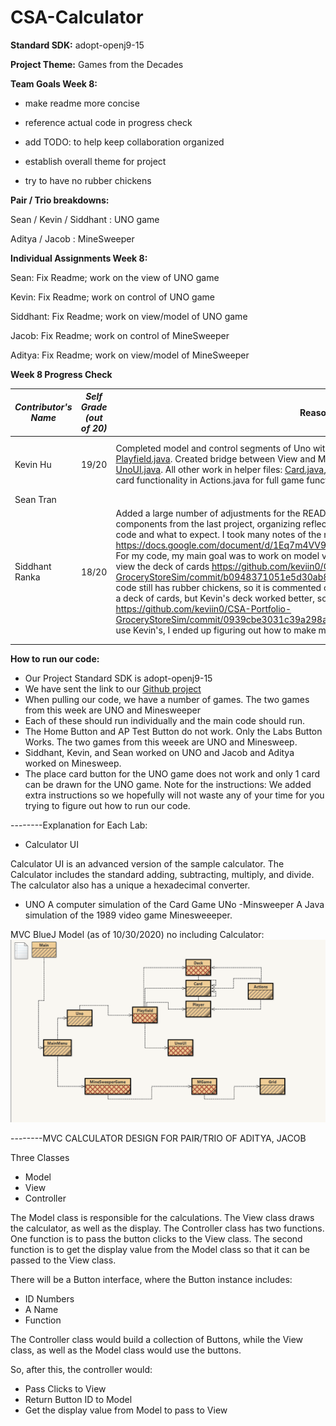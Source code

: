 # CSA-Calculator

**Standard SDK:** adopt-openj9-15

**Project Theme:** Games from the Decades

**Team Goals Week 8:**
* make readme more concise

* reference actual code in progress check

* add TODO: to help keep collaboration organized

* establish overall theme for project 

* try to have no rubber chickens

**Pair / Trio breakdowns:**

Sean / Kevin / Siddhant : UNO game
 
Aditya / Jacob : MineSweeper

**Individual Assignments Week 8:**

Sean: Fix Readme; work on the view of UNO game

Kevin: Fix Readme; work on control of UNO game

Siddhant: Fix Readme; work on view/model of UNO game

Jacob: Fix Readme; work on control of MineSweeper

Aditya: Fix Readme; work on view/model of MineSweeper

**Week 8 Progress Check**

| *Contributor's <br> Name* | *Self <br> Grade (out <br> of 20)* | Reasoning | Scrum Master <br> Grade (out <br> of 5)
|---|:---:|---|---|
|Kevin Hu | 19/20 | Completed model and control segments of Uno with model found in [Actions.java](./util/Actions.java) and control in [Playfield.java](./util/Playfield.java). Created bridge between View and Model/Control with performAction() method in [UnoUI.java](./ui/UnoUI). All other work in helper files: [Card.java](./util/Card.java), [Deck.java](./util/Deck.java), [Player.java](./util/Player.java). Still need to add special card functionality in Actions.java for full game functionality.  | 5/5 Developed entirety of model/control for Uno |
|Sean Tran   |   |   | |
| Siddhant Ranka  | 18/20  | Added a large number of adjustments for the README, including getting rid of unnecessary components from the last project, organizing reflections, and providing instructions how to run our code and what to expect. I took many notes of the new concepts I learned in the Study Journal https://docs.google.com/document/d/1Eq7m4VV92lnr9jNV4NAeMXk2w12HXQcJsRfXPjjd0Jk/edit. For my code, my main goal was to work on model view control. I created a protype of a button to view the deck of cards https://github.com/keviin0/CSA-Portfolio-GroceryStoreSim/commit/b0948371051e5d30ab8f758969001822f3ab8179. Unfortunately, this code still has rubber chickens, so it is commented out. On Monday and Tuesday, I had also created a deck of cards, but Kevin's deck worked better, so my deck is still commented out. https://github.com/keviin0/CSA-Portfolio-GroceryStoreSim/commit/0939cbe3031c39a298ad15b24981f6041ccf5f47. After we decided to use Kevin's, I ended up figuring out how to make my deck work.  |   |
|   |   |   |   |
|   |   |   |   |
                
       

**How to run our code:**
- Our Project Standard SDK is adopt-openj9-15
- We have sent the link to our [Github project](https://github.com/keviin0/CSA-Portfolio-GroceryStoreSim)
- When pulling our code, we have a number of games. The two games from this week are UNO and Minesweeper
- Each of these should run individually and the main code should run.
- The Home Button and AP Test Button do not work. Only the Labs Button Works. The two games from this weeek are UNO and Minesweep.
- Siddhant, Kevin, and Sean worked on UNO and Jacob and Aditya worked on Minesweep.
- The place card button for the UNO game does not work and only 1 card can be drawn for the UNO game.
Note for the instructions: We added extra instructions so we hopefully will not waste any of your time for you trying to figure out how to run our code.




--------Explanation for Each Lab:

- Calculator UI

Calculator UI is an advanced version of the sample calculator. The Calculator includes the standard adding, subtracting, multiply, and divide. The calculator also has a unique a hexadecimal converter. 
- UNO
A computer simulation of the Card Game UNo
-Minsweeper
A Java simulation of the 1989 video game Minesweeeper.



MVC BlueJ Model (as of 10/30/2020) no including Calculator:
![](images/MVC.png)

--------MVC CALCULATOR DESIGN FOR PAIR/TRIO OF ADITYA, JACOB

Three Classes
- Model
- View
- Controller

The Model class is responsible for the calculations.
The View class draws the calculator, as well as the display.
The Controller class has two functions. One function is to pass the button clicks to the View class. The second function is to get the display value from the Model class so that it can be passed to the View class.

There will be a Button interface, where the Button instance includes:
- ID Numbers
- A Name
- Function

The Controller class would build a collection of Buttons, while the View class, as well as the Model class would use the buttons.

So, after this, the controller would:
- Pass Clicks to View
- Return Button ID to Model
- Get the display value from Model to pass to View



